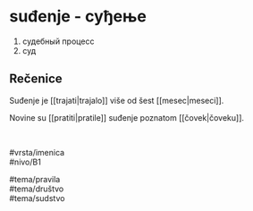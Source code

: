 # suđenje - суђење

1. судебный процесс  
2. суд  

## Rečenice

Suđenje je [[trajati|trajalo]] više od šest [[mesec|meseci]].  

Novine su [[pratiti|pratile]] suđenje poznatom [[čovek|čoveku]].  

<br>

#vrsta/imenica  
#nivo/B1  

#tema/pravila  
#tema/društvo  
#tema/sudstvo
